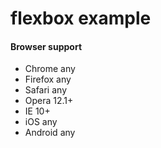 # flexbox example

#### Browser support

* Chrome any
* Firefox any
* Safari any
* Opera 12.1+
* IE 10+
* iOS any
* Android any
